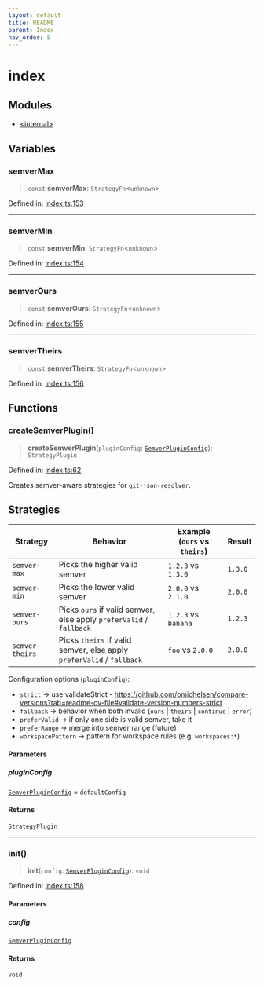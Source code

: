 ```yaml
---
layout: default
title: README
parent: Index
nav_order: 5
---
```


# index

## Modules

- [\<internal\>](-internal-.md)

## Variables

### semverMax

> `const` **semverMax**: `StrategyFn`\<`unknown`\>

Defined in: [index.ts:153](https://github.com/react18-tools/git-json-resolver-semver/blob/50e3ea62d91488fe5a6f02d1c59f11b20e40d81f/lib/src/index.ts#L153)

---

### semverMin

> `const` **semverMin**: `StrategyFn`\<`unknown`\>

Defined in: [index.ts:154](https://github.com/react18-tools/git-json-resolver-semver/blob/50e3ea62d91488fe5a6f02d1c59f11b20e40d81f/lib/src/index.ts#L154)

---

### semverOurs

> `const` **semverOurs**: `StrategyFn`\<`unknown`\>

Defined in: [index.ts:155](https://github.com/react18-tools/git-json-resolver-semver/blob/50e3ea62d91488fe5a6f02d1c59f11b20e40d81f/lib/src/index.ts#L155)

---

### semverTheirs

> `const` **semverTheirs**: `StrategyFn`\<`unknown`\>

Defined in: [index.ts:156](https://github.com/react18-tools/git-json-resolver-semver/blob/50e3ea62d91488fe5a6f02d1c59f11b20e40d81f/lib/src/index.ts#L156)

## Functions

### createSemverPlugin()

> **createSemverPlugin**(`pluginConfig`: [`SemverPluginConfig`](-internal-.md#semverpluginconfig)): `StrategyPlugin`

Defined in: [index.ts:62](https://github.com/react18-tools/git-json-resolver-semver/blob/50e3ea62d91488fe5a6f02d1c59f11b20e40d81f/lib/src/index.ts#L62)

Creates semver-aware strategies for `git-json-resolver`.

## Strategies

| Strategy        | Behavior                                                              | Example (`ours` vs `theirs`) | Result  |
| --------------- | --------------------------------------------------------------------- | ---------------------------- | ------- |
| `semver-max`    | Picks the higher valid semver                                         | `1.2.3` vs `1.3.0`           | `1.3.0` |
| `semver-min`    | Picks the lower valid semver                                          | `2.0.0` vs `2.1.0`           | `2.0.0` |
| `semver-ours`   | Picks `ours` if valid semver, else apply `preferValid` / `fallback`   | `1.2.3` vs `banana`          | `1.2.3` |
| `semver-theirs` | Picks `theirs` if valid semver, else apply `preferValid` / `fallback` | `foo` vs `2.0.0`             | `2.0.0` |

Configuration options (`pluginConfig`):

- `strict` → use validateStrict - https://github.com/omichelsen/compare-versions?tab=readme-ov-file#validate-version-numbers-strict
- `fallback` → behavior when both invalid (`ours` | `theirs` | `continue` | `error`)
- `preferValid` → if only one side is valid semver, take it
- `preferRange` → merge into semver range (future)
- `workspacePattern` → pattern for workspace rules (e.g. `workspaces:*`)

#### Parameters

##### pluginConfig

[`SemverPluginConfig`](-internal-.md#semverpluginconfig) = `defaultConfig`

#### Returns

`StrategyPlugin`

---

### init()

> **init**(`config`: [`SemverPluginConfig`](-internal-.md#semverpluginconfig)): `void`

Defined in: [index.ts:158](https://github.com/react18-tools/git-json-resolver-semver/blob/50e3ea62d91488fe5a6f02d1c59f11b20e40d81f/lib/src/index.ts#L158)

#### Parameters

##### config

[`SemverPluginConfig`](-internal-.md#semverpluginconfig)

#### Returns

`void`
